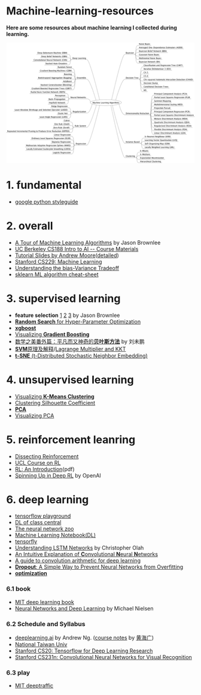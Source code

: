 # Machine-learning-resources

**Here are some resources about machine learning I collected during learning.**

![](ML.png)

# 1. fundamental
- [google python styleguide](https://github.com/zh-google-styleguide/zh-google-styleguide/tree/master/google-python-styleguide)


# 2. overall
- [A Tour of Machine Learning Algorithms](https://machinelearningmastery.com/a-tour-of-machine-learning-algorithms/) by Jason Brownlee
- [UC Berkeley CS188 Intro to AI -- Course Materials](http://ai.berkeley.edu/lecture_videos.html)
- [Tutorial Slides by Andrew Moore](https://www.autonlab.org/tutorials)([detailed](https://www.autonlab.org/tutorials/index.html))
- [Stanford CS229: Machine Learning](http://cs229.stanford.edu/)
- [Understanding the bias-Variance Tradeoff](http://scott.fortmann-roe.com/docs/BiasVariance.html)
- [sklearn ML algorithm cheat-sheet](http://scikit-learn.org/stable/tutorial/machine_learning_map/index.html)


# 3. supervised learning
- **feature selection** [1](https://machinelearningmastery.com/an-introduction-to-feature-selection/) [2](https://machinelearningmastery.com/feature-selection-machine-learning-python/) [3](https://machinelearningmastery.com/feature-selection-in-python-with-scikit-learn/) by Jason Brownlee
- [**Random Search** for Hyper-Parameter Optimization](http://jmlr.csail.mit.edu/papers/volume13/bergstra12a/bergstra12a.pdf)
- [**xgboost**](https://www.analyticsvidhya.com/blog/2016/03/complete-guide-parameter-tuning-xgboost-with-codes-python/)
- [Visualizing **Gradient Boosting**](http://arogozhnikov.github.io/2016/06/24/gradient_boosting_explained.html)
- [数学之美番外篇：平凡而又神奇的**贝叶斯方法**](http://mindhacks.cn/2008/09/21/the-magical-bayesian-method/) by 刘未鹏
- [**SVM**原理及解释](https://www.cnblogs.com/xiaomacgrady/p/5136379.html)/[Lagrange Multiplier and KKT](http://www.cnblogs.com/zhangchaoyang/articles/2726873.html#mjx-eqn-secondhalf)
- [**t-SNE** (t-Distributed Stochastic Neighbor Embedding)](http://lvdmaaten.github.io/tsne/)


# 4. unsupervised learning
- [Visualizing **K-Means Clustering**](https://www.naftaliharris.com/blog/visualizing-k-means-clustering/)
- [Clustering Silhouette Coefficient](http://scikit-learn.org/stable/modules/clustering.html#silhouette-coefficient)
- [**PCA**](http://wiki.mbalib.com/wiki/%E4%B8%BB%E6%88%90%E5%88%86%E5%88%86%E6%9E%90%E6%B3%95)
- [Visualizing PCA](http://setosa.io/ev/principal-component-analysis/)


# 5. reinforcement leanring
- [Dissecting Reinforcement](https://mpatacchiola.github.io/blog/2016/12/09/dissecting-reinforcement-learning.html)
- [UCL Course on RL](http://www0.cs.ucl.ac.uk/staff/d.silver/web/Teaching.html)
- [RL: An Introduction](http://ufal.mff.cuni.cz/~straka/courses/npfl114/2016/sutton-bookdraft2016sep.pdf)(pdf)
- [Spinning Up in Deep RL](http://spinningup.openai.com/en/latest/index.html) by OpenAI


# 6. deep learning
- [tensorflow playground](http://playground.tensorflow.org)
- [DL of class central](https://www.class-central.com/report/deep-learning-online-courses/)
- [The neural network zoo](http://www.asimovinstitute.org/neural-network-zoo/)
- [Machine Learning Notebook(DL)](https://mlnotebook.github.io/)
- [tensorfly](http://www.tensorfly.cn/home/)
- [Understanding LSTM Networks](http://colah.github.io/posts/2015-08-Understanding-LSTMs/) by Christopher Olah
- [An Intuitive Explanation of **C**onvolutional **N**eural **N**etworks](https://ujjwalkarn.me/2016/08/11/intuitive-explanation-convnets/)
- [A guide to convolution arithmetic for deep learning](https://arxiv.org/pdf/1603.07285.pdf)
- [**Dropout**: A Simple Way to Prevent Neural Networks from Overfitting](http://jmlr.org/papers/v15/srivastava14a.html)
- [**optimization**](http://ruder.io/optimizing-gradient-descent/index.html)

### 6.1 book
- [MIT deep learning book](http://www.deeplearningbook.org/)
- [Neural Networks and Deep Learning](http://neuralnetworksanddeeplearning.com/) by Michael Nielsen 

### 6.2 Schedule and Syllabus
- [deeplearning.ai](https://www.deeplearning.ai/) by Andrew Ng. ([course notes](http://www.ai-start.com/dl2017/) by [黄海广](https://github.com/fengdu78))
- [National Taiwan Univ](https://www.csie.ntu.edu.tw/~yvchen/f106-adl/syllabus.html)
- [Stanford CS20: Tensorflow for Deep Learning Research](https://web.stanford.edu/class/cs20si/syllabus.html)
- [Stanford CS231n: Convolutional Neural Networks for Visual Recognition](http://cs231n.stanford.edu/)

### 6.3 play
- [MIT deeptraffic](https://selfdrivingcars.mit.edu/deeptraffic/)

